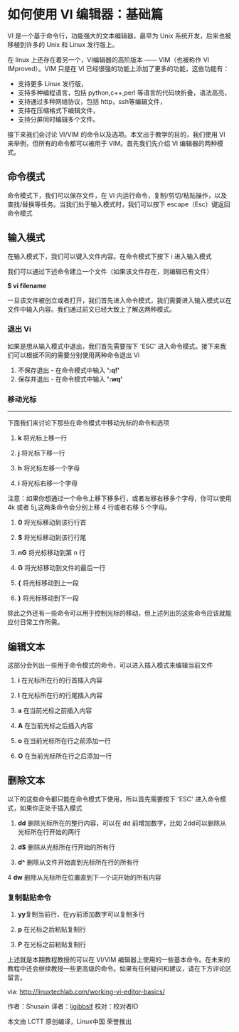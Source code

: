
# 如何使用 VI 编辑器：基础篇


VI 是一个基于命令行，功能强大的文本编辑器，最早为 Unix 系统开发，后来也被移植到许多的 Unix 和 Linux 发行版上。

在 linux 上还存在着另一个，VI编辑器的高阶版本 —— VIM（也被称作 VI IMproved）。VIM 只是在 VI 已经很强的功能上添加了更多的功能，这些功能有：

 - 支持更多 Linux 发行版，
 - 支持多种编程语言，包括 python,c++,perl 等语言的代码块折叠，语法高亮，
 - 支持通过多种网络协议，包括 http，ssh等编辑文件，
 - 支持在压缩格式下编辑文件，
 - 支持分屏同时编辑多个文件。

接下来我们会讨论 VI/VIM 的命令以及选项。本文出于教学的目的，我们使用 VI 来举例，但所有的命令都可以被用于 VIM。首先我们先介绍 VI 编辑器的两种模式。

## **命令模式**


命令模式下，我们可以保存文件，在 VI 内运行命令，复制/剪切/粘贴操作，以及查找/替换等任务。当我们处于输入模式时，我们可以按下 escape（Esc）键返回命令模式

## **输入模式**


在输入模式下，我们可以键入文件内容。在命令模式下按下 i 进入输入模式

我们可以通过下述命令建立一个文件（如果该文件存在，则编辑已有文件）

**$ vi filename**


一旦该文件被创立或者打开，我们首先进入命令模式，我们需要进入输入模式以在文件中输入内容。我们通过前文已经大致上了解这两种模式。

### **退出 Vi**



如果是想从输入模式中退出，我们首先需要按下 'ESC' 进入命令模式。接下来我们可以根据不同的需要分别使用两种命令退出 Vi

1. 不保存退出 - 在命令模式中输入 **':q!'**
2. 保存并退出 - 在命令模式中输入 **':wq'**

### **移动光标**
----

下面我们来讨论下那些在命令模式中移动光标的命令和选项
    

1. **k** 将光标上移一行

2. **j** 将光标下移一行
 
3. **h** 将光标左移一个字母
 
4. **i** 将光标右移一个字母

注意：如果你想通过一个命令上移下移多行，或者左移右移多个字母，你可以使用 4k 或者 5j,这两条命令会分别上移 4 行或者右移 5 个字母。
   
1. **0** 将光标移动到该行行首
 
2. **$** 将光标移动到该行行尾
 
3. **nG** 将光标移动到第 n 行
 
4. **G** 将光标移动到文件的最后一行

5. **{** 将光标移动到上一段

6. **}** 将光标移动到下一段

除此之外还有一些命令可以用于控制光标的移动，但上述列出的这些命令应该就能应付日常工作所需。


## **编辑文本**


这部分会列出一些用于命令模式的命令，可以进入插入模式来编辑当前文件
   

1. **i** 在光标所在行的行首插入内容

    

2. **I** 在光标所在行的行尾插入内容

    

3. **a** 在当前光标之前插入内容

  

4. **A** 在当前光标之后插入内容

   

5. **o** 在当前光标所在行之前添加一行

    

6. **O** 在当前光标所在行之后添加一行


## **删除文本**


以下的这些命令都只能在命令模式下使用，所以首先需要按下 'ESC' 进入命令模式，如果你正处于插入模式
  

1. **dd** 删除光标所在的整行内容，可以在 dd 前增加数字，比如 2dd可以删除从光标所在行开始的两行

    

2. **d$** 删除从光标所在行开始的所有行

    

3. **d^** 删除从文件开始直到光标所在行的所有行

    

4 **dw** 删除从光标所在位置直到下一个词开始的所有内容




### **复制黏贴命令**


    

1. **yy**复制当前行，在yy前添加数字可以复制多行

   

2. **p** 在光标之后粘贴复制行

    

3. **P** 在光标之前粘贴复制行




上述就是本期教程教授的可以在 VI/VIM 编辑器上使用的一些基本命令。在未来的教程中还会继续教授一些更高级的命令。如果有任何疑问和建议，请在下方评论区留言。

via: http://linuxtechlab.com/working-vi-editor-basics/

作者：Shusain 译者：[ljgibbslf][1] 校对：校对者ID

本文由 LCTT 原创编译，Linux中国 荣誉推出


  [1]: https://github.com/ljgibbslf
